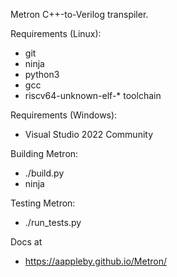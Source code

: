 Metron C++-to-Verilog transpiler.

Requirements (Linux):
- git
- ninja
- python3
- gcc
- riscv64-unknown-elf-* toolchain

Requirements (Windows):
- Visual Studio 2022 Community

Building Metron:
- ./build.py
- ninja

Testing Metron:
- ./run_tests.py

Docs at
- https://aappleby.github.io/Metron/

